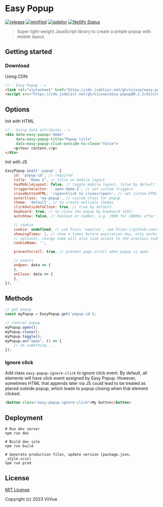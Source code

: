 # Easy Popup

[![release](https://badgen.net/github/release/viivue/easy-popup/)](https://github.com/viivue/easy-popup/releases/latest)
[![minified](https://badgen.net/badge/CSS+JS/11KB/cyan)](https://www.jsdelivr.com/package/gh/viivue/easy-popup)
[![jsdelivr](https://data.jsdelivr.com/v1/package/gh/viivue/easy-popup/badge?style=rounded)](https://www.jsdelivr.com/package/gh/viivue/easy-popup)
[![Netlify Status](https://api.netlify.com/api/v1/badges/099e6ca7-c6f5-4f93-9f49-15986c7fc8d8/deploy-status)](https://app.netlify.com/sites/easy-popup/deploys)

> Super light-weight JavaScript library to create a simple popup with mobile layout.

## Getting started

### Download

Using CDN:

```html
<!-- Easy Popup -->
<link rel="stylesheet" href="https://cdn.jsdelivr.net/gh/viivue/easy-popup@0.2.2/dist/easy-popup.min.css">
<script src="https://cdn.jsdelivr.net/gh/viivue/easy-popup@0.2.2/dist/easy-popup.min.js"></script>
```


## Options

Init with HTML

```html
<!-- Using data attributes -->
<div data-easy-popup="demo"
     data-easy-popup-title="Popup title"
     data-easy-popup-click-outside-to-close="false">
    <p>Your content.</p>
</div>
```

Init with JS

```js
EasyPopup.init('.popup', {
    id: 'popup-id', // required
    title: 'Demo 2', // title on mobile layout
    hasMobileLayout: false, // toggle mobile layout, false by default
    triggerSelector: '.open-demo-2', // set custom triggers
    closeButtonHTML: '<span>Click to close</span>', // set custom HTML for close button
    outerClass: 'my-popup', // custom class for popup
    theme: 'default', // to create multiple themes
    clickOutsideToClose: true, // true by default
    keyboard: true, // to close the popup by keyboard (ESC)
    autoShow: false, // boolean or number, e.g. 1000 for 1000ms after init

    // cookie
    cookie: undefined, // use PiaJs `expires`, see https://github.com/viivue/easy-popup#set-expires
    showingTimes: 1, // show n times before expiration day, only works with cookie
    // optional, change name will also lose access to the previous cookie => create a new cookie
    cookieName: '',

    preventScroll: true, // prevent page scroll when popup is open

    // events
    onOpen: data => {
    },
    onClose: data => {
    },
});
```

## Methods

```js
// get popup
const myPopup = EasyPopup.get('popup-id');

// control popup
myPopup.open();
myPopup.close();
myPopup.toggle();
myPopup.on("open", () => {
    // do something...
});
```

### Ignore click

Add class `easy-popup-ignore-click` to ignore click event. By default, all elements will have click event assigned by
Easy Popup. However, sometimes HTML that appends later via JS could lead to be treated as placed outside popup, which
leads to popup closing when that element clicked.

```html
<button class="easy-popup-ignore-click">My button</button>
```


## Deployment

```shell
# Run dev server
npm run dev

# Build dev site
npm run build

# Generate production files, update version (package.json, _style.scss)
npm run prod
```

## License

[MIT License](https://github.com/viivue/easy-popup/blob/main/LICENSE)

Copyright (c) 2023 ViiVue
